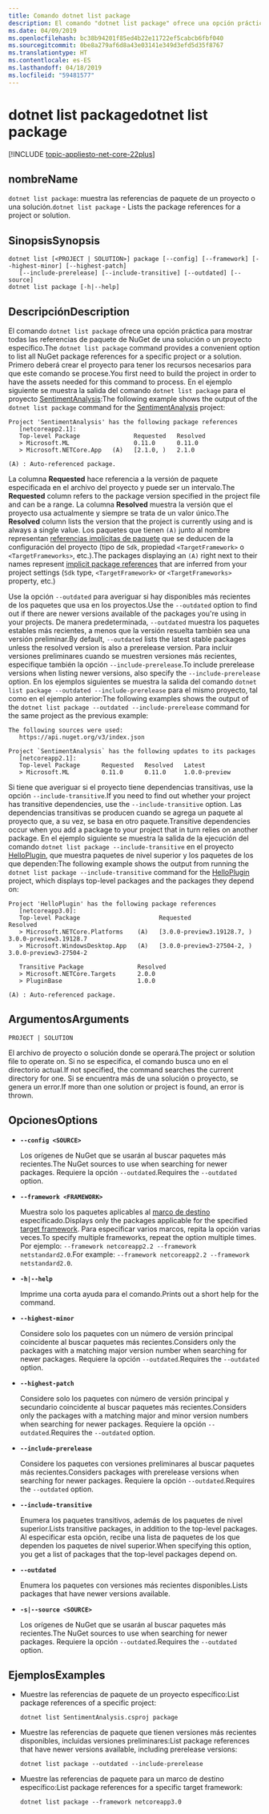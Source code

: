 ```yaml
---
title: Comando dotnet list package
description: El comando "dotnet list package" ofrece una opción práctica para mostrar las referencias de paquete de un proyecto o una solución.
ms.date: 04/09/2019
ms.openlocfilehash: bc38b94201f85ed4b22e11722ef5cabcb6fbf040
ms.sourcegitcommit: 0be8a279af6d8a43e03141e349d3efd5d35f8767
ms.translationtype: HT
ms.contentlocale: es-ES
ms.lasthandoff: 04/18/2019
ms.locfileid: "59481577"
---
```

# <a name="dotnet-list-package"></a><span data-ttu-id="2e39d-103">dotnet list package</span><span class="sxs-lookup"><span data-stu-id="2e39d-103">dotnet list package</span></span>

[!INCLUDE [topic-appliesto-net-core-22plus](../../../includes/topic-appliesto-net-core-22plus.md)]

## <a name="name"></a><span data-ttu-id="2e39d-104">nombre</span><span class="sxs-lookup"><span data-stu-id="2e39d-104">Name</span></span>

<span data-ttu-id="2e39d-105">`dotnet list package`: muestra las referencias de paquete de un proyecto o una solución.</span><span class="sxs-lookup"><span data-stu-id="2e39d-105">`dotnet list package` - Lists the package references for a project or solution.</span></span>

## <a name="synopsis"></a><span data-ttu-id="2e39d-106">Sinopsis</span><span class="sxs-lookup"><span data-stu-id="2e39d-106">Synopsis</span></span>

```
dotnet list [<PROJECT | SOLUTION>] package [--config] [--framework] [--highest-minor] [--highest-patch] 
   [--include-prerelease] [--include-transitive] [--outdated] [--source]
dotnet list package [-h|--help]
```

## <a name="description"></a><span data-ttu-id="2e39d-107">Descripción</span><span class="sxs-lookup"><span data-stu-id="2e39d-107">Description</span></span>

<span data-ttu-id="2e39d-108">El comando `dotnet list package` ofrece una opción práctica para mostrar todas las referencias de paquete de NuGet de una solución o un proyecto específico.</span><span class="sxs-lookup"><span data-stu-id="2e39d-108">The `dotnet list package` command provides a convenient option to list all NuGet package references for a specific project or a solution.</span></span> <span data-ttu-id="2e39d-109">Primero deberá crear el proyecto para tener los recursos necesarios para que este comando se procese.</span><span class="sxs-lookup"><span data-stu-id="2e39d-109">You first need to build the project in order to have the assets needed for this command to process.</span></span> <span data-ttu-id="2e39d-110">En el ejemplo siguiente se muestra la salida del comando `dotnet list package` para el proyecto [SentimentAnalysis](https://github.com/dotnet/samples/tree/master/machine-learning/tutorials/SentimentAnalysis):</span><span class="sxs-lookup"><span data-stu-id="2e39d-110">The following example shows the output of the `dotnet list package` command for the [SentimentAnalysis](https://github.com/dotnet/samples/tree/master/machine-learning/tutorials/SentimentAnalysis) project:</span></span>

```output
Project 'SentimentAnalysis' has the following package references
   [netcoreapp2.1]:
   Top-level Package               Requested   Resolved
   > Microsoft.ML                  0.11.0      0.11.0
   > Microsoft.NETCore.App   (A)   [2.1.0, )   2.1.0

(A) : Auto-referenced package.
```

<span data-ttu-id="2e39d-111">La columna **Requested** hace referencia a la versión de paquete especificada en el archivo del proyecto y puede ser un intervalo.</span><span class="sxs-lookup"><span data-stu-id="2e39d-111">The **Requested** column refers to the package version specified in the project file and can be a range.</span></span> <span data-ttu-id="2e39d-112">La columna **Resolved** muestra la versión que el proyecto usa actualmente y siempre se trata de un valor único.</span><span class="sxs-lookup"><span data-stu-id="2e39d-112">The **Resolved** column lists the version that the project is currently using and is always a single value.</span></span> <span data-ttu-id="2e39d-113">Los paquetes que tienen `(A)` junto al nombre representan [referencias implícitas de paquete](csproj.md#implicit-package-references) que se deducen de la configuración del proyecto (tipo de `Sdk`, propiedad `<TargetFramework>` o `<TargetFrameworks>`, etc.).</span><span class="sxs-lookup"><span data-stu-id="2e39d-113">The packages displaying an `(A)` right next to their names represent [implicit package references](csproj.md#implicit-package-references) that are inferred from your project settings (`Sdk` type, `<TargetFramework>` or `<TargetFrameworks>` property, etc.)</span></span>

<span data-ttu-id="2e39d-114">Use la opción `--outdated` para averiguar si hay disponibles más recientes de los paquetes que usa en los proyectos.</span><span class="sxs-lookup"><span data-stu-id="2e39d-114">Use the `--outdated` option to find out if there are newer versions available of the packages you're using in your projects.</span></span> <span data-ttu-id="2e39d-115">De manera predeterminada, `--outdated` muestra los paquetes estables más recientes, a menos que la versión resuelta también sea una versión preliminar.</span><span class="sxs-lookup"><span data-stu-id="2e39d-115">By default, `--outdated` lists the latest stable packages unless the resolved version is also a prerelease version.</span></span> <span data-ttu-id="2e39d-116">Para incluir versiones preliminares cuando se muestren versiones más recientes, especifique también la opción `--include-prerelease`.</span><span class="sxs-lookup"><span data-stu-id="2e39d-116">To include prerelease versions when listing newer versions, also specify the `--include-prerelease` option.</span></span> <span data-ttu-id="2e39d-117">En los ejemplos siguientes se muestra la salida del comando `dotnet list package --outdated --include-prerelease` para el mismo proyecto, tal como en el ejemplo anterior:</span><span class="sxs-lookup"><span data-stu-id="2e39d-117">The following examples shows the output of the `dotnet list package --outdated --include-prerelease` command for the same project as the previous example:</span></span>

```output
The following sources were used:
   https://api.nuget.org/v3/index.json

Project `SentimentAnalysis` has the following updates to its packages
   [netcoreapp2.1]:
   Top-level Package      Requested   Resolved   Latest
   > Microsoft.ML         0.11.0      0.11.0     1.0.0-preview
```

<span data-ttu-id="2e39d-118">Si tiene que averiguar si el proyecto tiene dependencias transitivas, use la opción `--include-transitive`.</span><span class="sxs-lookup"><span data-stu-id="2e39d-118">If you need to find out whether your project has transitive dependencies, use the `--include-transitive` option.</span></span> <span data-ttu-id="2e39d-119">Las dependencias transitivas se producen cuando se agrega un paquete al proyecto que, a su vez, se basa en otro paquete.</span><span class="sxs-lookup"><span data-stu-id="2e39d-119">Transitive dependencies occur when you add a package to your project that in turn relies on another package.</span></span> <span data-ttu-id="2e39d-120">En el ejemplo siguiente se muestra la salida de la ejecución del comando `dotnet list package --include-transitive` en el proyecto [HelloPlugin](https://github.com/dotnet/samples/tree/master/core/extensions/AppWithPlugin/HelloPlugin), que muestra paquetes de nivel superior y los paquetes de los que dependen:</span><span class="sxs-lookup"><span data-stu-id="2e39d-120">The following example shows the output from running the `dotnet list package --include-transitive` command for the [HelloPlugin](https://github.com/dotnet/samples/tree/master/core/extensions/AppWithPlugin/HelloPlugin) project, which displays top-level packages and the packages they depend on:</span></span>

```output
Project 'HelloPlugin' has the following package references
   [netcoreapp3.0]:
   Top-level Package                      Requested                    Resolved
   > Microsoft.NETCore.Platforms    (A)   [3.0.0-preview3.19128.7, )   3.0.0-preview3.19128.7
   > Microsoft.WindowsDesktop.App   (A)   [3.0.0-preview3-27504-2, )   3.0.0-preview3-27504-2

   Transitive Package               Resolved
   > Microsoft.NETCore.Targets      2.0.0
   > PluginBase                     1.0.0

(A) : Auto-referenced package.
```

## <a name="arguments"></a><span data-ttu-id="2e39d-121">Argumentos</span><span class="sxs-lookup"><span data-stu-id="2e39d-121">Arguments</span></span>

`PROJECT | SOLUTION`

<span data-ttu-id="2e39d-122">El archivo de proyecto o solución donde se operará.</span><span class="sxs-lookup"><span data-stu-id="2e39d-122">The project or solution file to operate on.</span></span> <span data-ttu-id="2e39d-123">Si no se especifica, el comando busca uno en el directorio actual.</span><span class="sxs-lookup"><span data-stu-id="2e39d-123">If not specified, the command searches the current directory for one.</span></span> <span data-ttu-id="2e39d-124">Si se encuentra más de una solución o proyecto, se genera un error.</span><span class="sxs-lookup"><span data-stu-id="2e39d-124">If more than one solution or project is found, an error is thrown.</span></span>

## <a name="options"></a><span data-ttu-id="2e39d-125">Opciones</span><span class="sxs-lookup"><span data-stu-id="2e39d-125">Options</span></span>

* **`--config <SOURCE>`**

  <span data-ttu-id="2e39d-126">Los orígenes de NuGet que se usarán al buscar paquetes más recientes.</span><span class="sxs-lookup"><span data-stu-id="2e39d-126">The NuGet sources to use when searching for newer packages.</span></span> <span data-ttu-id="2e39d-127">Requiere la opción `--outdated`.</span><span class="sxs-lookup"><span data-stu-id="2e39d-127">Requires the `--outdated` option.</span></span>

* **`--framework <FRAMEWORK>`**

  <span data-ttu-id="2e39d-128">Muestra solo los paquetes aplicables al [marco de destino](../../standard/frameworks.md) especificado.</span><span class="sxs-lookup"><span data-stu-id="2e39d-128">Displays only the packages applicable for the specified [target framework](../../standard/frameworks.md).</span></span> <span data-ttu-id="2e39d-129">Para especificar varios marcos, repita la opción varias veces.</span><span class="sxs-lookup"><span data-stu-id="2e39d-129">To specify multiple frameworks, repeat the option multiple times.</span></span> <span data-ttu-id="2e39d-130">Por ejemplo: `--framework netcoreapp2.2 --framework netstandard2.0`.</span><span class="sxs-lookup"><span data-stu-id="2e39d-130">For example: `--framework netcoreapp2.2 --framework netstandard2.0`.</span></span>

* **`-h|--help`**

  <span data-ttu-id="2e39d-131">Imprime una corta ayuda para el comando.</span><span class="sxs-lookup"><span data-stu-id="2e39d-131">Prints out a short help for the command.</span></span>

* **`--highest-minor`**

  <span data-ttu-id="2e39d-132">Considere solo los paquetes con un número de versión principal coincidente al buscar paquetes más recientes.</span><span class="sxs-lookup"><span data-stu-id="2e39d-132">Considers only the packages with a matching major version number when searching for newer packages.</span></span> <span data-ttu-id="2e39d-133">Requiere la opción `--outdated`.</span><span class="sxs-lookup"><span data-stu-id="2e39d-133">Requires the `--outdated` option.</span></span>

* **`--highest-patch`**

  <span data-ttu-id="2e39d-134">Considere solo los paquetes con número de versión principal y secundario coincidente al buscar paquetes más recientes.</span><span class="sxs-lookup"><span data-stu-id="2e39d-134">Considers only the packages with a matching major and minor version numbers when searching for newer packages.</span></span> <span data-ttu-id="2e39d-135">Requiere la opción `--outdated`.</span><span class="sxs-lookup"><span data-stu-id="2e39d-135">Requires the `--outdated` option.</span></span>

* **`--include-prerelease`**

  <span data-ttu-id="2e39d-136">Considere los paquetes con versiones preliminares al buscar paquetes más recientes.</span><span class="sxs-lookup"><span data-stu-id="2e39d-136">Considers packages with prerelease versions when searching for newer packages.</span></span> <span data-ttu-id="2e39d-137">Requiere la opción `--outdated`.</span><span class="sxs-lookup"><span data-stu-id="2e39d-137">Requires the `--outdated` option.</span></span>

* **`--include-transitive`**

  <span data-ttu-id="2e39d-138">Enumera los paquetes transitivos, además de los paquetes de nivel superior.</span><span class="sxs-lookup"><span data-stu-id="2e39d-138">Lists transitive packages, in addition to the top-level packages.</span></span> <span data-ttu-id="2e39d-139">Al especificar esta opción, recibe una lista de paquetes de los que dependen los paquetes de nivel superior.</span><span class="sxs-lookup"><span data-stu-id="2e39d-139">When specifying this option, you get a list of packages that the top-level packages depend on.</span></span>

* **`--outdated`**

  <span data-ttu-id="2e39d-140">Enumera los paquetes con versiones más recientes disponibles.</span><span class="sxs-lookup"><span data-stu-id="2e39d-140">Lists packages that have newer versions available.</span></span>

* **`-s|--source <SOURCE>`**

  <span data-ttu-id="2e39d-141">Los orígenes de NuGet que se usarán al buscar paquetes más recientes.</span><span class="sxs-lookup"><span data-stu-id="2e39d-141">The NuGet sources to use when searching for newer packages.</span></span> <span data-ttu-id="2e39d-142">Requiere la opción `--outdated`.</span><span class="sxs-lookup"><span data-stu-id="2e39d-142">Requires the `--outdated` option.</span></span>

## <a name="examples"></a><span data-ttu-id="2e39d-143">Ejemplos</span><span class="sxs-lookup"><span data-stu-id="2e39d-143">Examples</span></span>

* <span data-ttu-id="2e39d-144">Muestre las referencias de paquete de un proyecto específico:</span><span class="sxs-lookup"><span data-stu-id="2e39d-144">List package references of a specific project:</span></span>

  ```console
  dotnet list SentimentAnalysis.csproj package
  ```

* <span data-ttu-id="2e39d-145">Muestre las referencias de paquete que tienen versiones más recientes disponibles, incluidas versiones preliminares:</span><span class="sxs-lookup"><span data-stu-id="2e39d-145">List package references that have newer versions available, including prerelease versions:</span></span>

  ```console
  dotnet list package --outdated --include-prerelease
  ```

* <span data-ttu-id="2e39d-146">Muestre las referencias de paquete para un marco de destino específico:</span><span class="sxs-lookup"><span data-stu-id="2e39d-146">List package references for a specific target framework:</span></span>

  ```console
  dotnet list package --framework netcoreapp3.0
  ```
